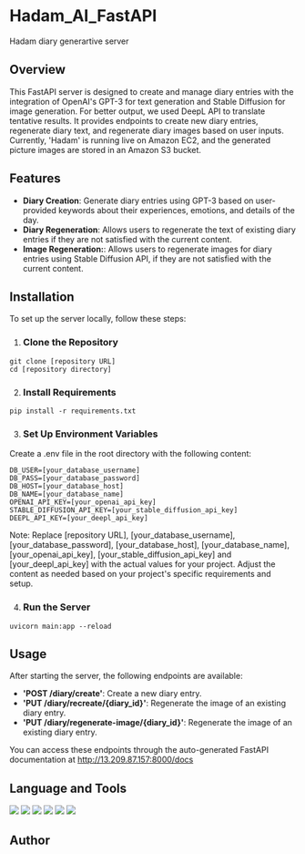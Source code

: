 # Hadam_AI_FastAPI
Hadam diary generartive server 

## Overview
This FastAPI server is designed to create and manage diary entries with the integration of OpenAI's GPT-3 for text generation and Stable Diffusion for image generation. For better output, we used DeepL API to translate tentative results. It provides endpoints to create new diary entries, regenerate diary text, and regenerate diary images based on user inputs.
Currently, 'Hadam' is running live on Amazon EC2, and the generated picture images are stored in an Amazon S3 bucket.

## Features
- **Diary Creation**:  Generate diary entries using GPT-3 based on user-provided keywords about their experiences, emotions, and details of the day.
- **Diary Regeneration**: Allows users to regenerate the text of existing diary entries if they are not satisfied with the current content.
- **Image Regeneration:**: Allows users to regenerate images for diary entries using Stable Diffusion API, if they are not satisfied with the current content.

## Installation 
To set up the server locally, follow these steps:

1. ### Clone the Repository
```
git clone [repository URL] 
cd [repository directory] 
```

2. ### Install Requirements
```pip install -r requirements.txt ```


3. ### Set Up Environment Variables
Create a .env file in the root directory with the following content:

```
DB_USER=[your_database_username]
DB_PASS=[your_database_password]
DB_HOST=[your_database_host]
DB_NAME=[your_database_name]
OPENAI_API_KEY=[your_openai_api_key]
STABLE_DIFFUSION_API_KEY=[your_stable_diffusion_api_key]
DEEPL_API_KEY=[your_deepl_api_key]
```

Note: Replace [repository URL], [your_database_username], [your_database_password], [your_database_host], [your_database_name], [your_openai_api_key], [your_stable_diffusion_api_key] and [your_deepl_api_key] with the actual values for your project. Adjust the content as needed based on your project's specific requirements and setup.

4. ### Run the Server
```uvicorn main:app --reload ```

## Usage
After starting the server, the following endpoints are available:

- **'POST /diary/create'**: Create a new diary entry.
- **'PUT /diary/recreate/{diary_id}'**: Regenerate the image of an existing diary entry.
- **'PUT /diary/regenerate-image/{diary_id}'**: Regenerate the image of an existing diary entry.

You can access these endpoints through the auto-generated FastAPI documentation at http://13.209.87.157:8000/docs

## Language and Tools

<div align=left>
  <img src="https://img.shields.io/badge/Python-3776AB?style=for-the-badge&logo=Python&logoColor=white">
  <img src="https://img.shields.io/badge/Amazon%20EC2-FF9900?style=for-the-badge&logo=Amazon%20EC2&logoColor=white">
  <img src="https://img.shields.io/badge/Amazon%20S3-569A31?style=for-the-badge&logo=Amazon%20S3&logoColor=white">
  <img src="https://img.shields.io/badge/FastAPI-009688?style=for-the-badge&logo=fastapia&logoColor=white">
  <img src="https://img.shields.io/badge/GPT3-412991?style=for-the-badge&logo=openai&logoColor=white">
  <img src="https://img.shields.io/badge/Deepl-0F2B46?style=for-the-badge&logo=deepl&logoColor=white">
  
</div>

## Author



